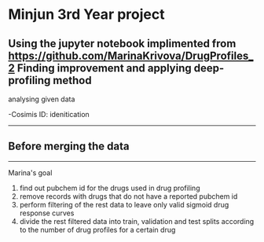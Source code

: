 # Minjun 3rd Year project

Using the jupyter notebook implimented from https://github.com/MarinaKrivova/DrugProfiles_2
Finding improvement and applying deep-profiling method
---------------------
analysing given data

-Cosimis ID:
idenitication 




-------------------
Before merging the data
- 



---------------
Marina's goal
1. find out pubchem id for the drugs used in drug profiling
2. remove records with drugs that do not have a reported pubchem id
3. perform filtering of the rest data to leave only valid sigmoid drug response curves
4. divide the rest filtered data into train, validation and test splits according to the number of drug profiles for a certain drug
